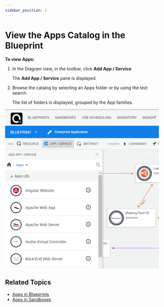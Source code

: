```yaml
---
sidebar_position: 1
---
```


# View the Apps Catalog in the Blueprint

**To view Apps:**

1. In the Diagram view, in the toolbar, click **Add App / Service**
    
    The **Add App / Service** pane is displayed.
    

2. Browse the catalog by selecting an Apps folder or by using the text search.
    
    The list of folders is displayed, grouped by the App families.
    

![](/Images/CloudShell-Portal/Lab-Management/Working-with-Apps/WorkingWithApps1_New.png)

## Related Topics

- [Apps in Blueprints](https://help.quali.com/Online%20Help/0.0/Portal/Content/CSP/LAB-MNG/App-Actns/Blprnt-Use-Apps.htm)
- [Apps in Sandboxes](https://help.quali.com/Online%20Help/0.0/Portal/Content/CSP/LAB-MNG/App-Actns/Sndbx-Use-Apps.htm#top)